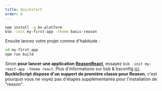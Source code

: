 ```yaml
---
title: Quickstart
order: 0
---
```


```sh
npm install -g bs-platform
bsb -init my-first-app -theme basic-reason
```
Ensuite lancez votre projet comme d'habitude :
```sh
cd my-first-app
npm run build
```
Sinon **pour lancer une application [ReasonReact](https://reasonml.github.io/reason-react/gettingStarted.html)**, essayez `bsb -init my-react-app -theme react`.
Plus d'informations sur bsb & bsconfig [ici](http://bucklescript.github.io/bucklescript/Manual.html#_bucklescript_build_system_code_bsb_code).
**BuckleScript dispose d'un support de première classe pour Reason**, c'est pourquoi vous ne voyez pas d'étapes supplémentaires pour l'installation de "reason".
